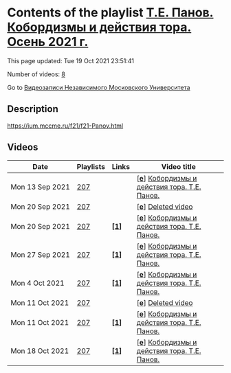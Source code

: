 # Contents of the playlist [Т.Е. Панов. Кобордизмы и действия тора. Осень 2021 г.](https://www.youtube.com/playlist?list=PLp9ABVh6_x4EPJCWJQYoc-Esn4PZ8p40b)

This page updated: Tue 19 Oct 2021 23:51:41

Number of videos: [8](#videos)

Go to [Видеозаписи Независимого Московского Университета](../README.md)

## Description

<https://ium.mccme.ru/f21/f21-Panov.html>

## Videos

|Date|Playlists|Links|Video title|
|---|---|---|---|
| Mon&nbsp;13&nbsp;Sep&nbsp;2021 | [207](../playlists/207 "Т.Е. Панов. Кобордизмы и действия тора. Осень 2021 г.") |  | [[**e**](https://studio.youtube.com/video/QBBHRCwc_sk/edit "Edit")] [Кобордизмы и действия тора. Т.Е. Панов.](https://www.youtube.com/watch?v=QBBHRCwc_sk&list=PLp9ABVh6_x4EPJCWJQYoc-Esn4PZ8p40b "Спецкурс для 3 курса и старше.") |
| Mon&nbsp;20&nbsp;Sep&nbsp;2021 | [207](../playlists/207 "Т.Е. Панов. Кобордизмы и действия тора. Осень 2021 г.") |  | [[**e**](https://studio.youtube.com/video/OJSB7DqmDhk/edit "Edit")] [Deleted video](https://www.youtube.com/watch?v=OJSB7DqmDhk&list=PLp9ABVh6_x4EPJCWJQYoc-Esn4PZ8p40b "This video is unavailable.") |
| Mon&nbsp;20&nbsp;Sep&nbsp;2021 | [207](../playlists/207 "Т.Е. Панов. Кобордизмы и действия тора. Осень 2021 г.") | [**[1]**](https://ium.mccme.ru/f21/f21-Panov.html) | [[**e**](https://studio.youtube.com/video/yaWfGryVVWA/edit "Edit")] [Кобордизмы и действия тора. Т.Е. Панов.](https://www.youtube.com/watch?v=yaWfGryVVWA&list=PLp9ABVh6_x4EPJCWJQYoc-Esn4PZ8p40b "Спецкурс для 3 курса и старше.&#013;Страница курса:&#013;https://ium.mccme.ru/f21/f21-Panov.html") |
| Mon&nbsp;27&nbsp;Sep&nbsp;2021 | [207](../playlists/207 "Т.Е. Панов. Кобордизмы и действия тора. Осень 2021 г.") | [**[1]**](https://ium.mccme.ru/f21/f21-Panov.html) | [[**e**](https://studio.youtube.com/video/JeM7VjwTZUk/edit "Edit")] [Кобордизмы и действия тора. Т.Е. Панов.](https://www.youtube.com/watch?v=JeM7VjwTZUk&list=PLp9ABVh6_x4EPJCWJQYoc-Esn4PZ8p40b "Спецкурс для 3 курса и старше.&#013;Страница курса:&#013;https://ium.mccme.ru/f21/f21-Panov.html") |
| Mon&nbsp;4&nbsp;Oct&nbsp;2021 | [207](../playlists/207 "Т.Е. Панов. Кобордизмы и действия тора. Осень 2021 г.") | [**[1]**](https://ium.mccme.ru/f21/f21-Panov.html) | [[**e**](https://studio.youtube.com/video/J9q6AE_5sqg/edit "Edit")] [Кобордизмы и действия тора. Т.Е. Панов.](https://www.youtube.com/watch?v=J9q6AE_5sqg&list=PLp9ABVh6_x4EPJCWJQYoc-Esn4PZ8p40b "Спецкурс для 3 курса и старше.&#013;Страница курса:&#013;https://ium.mccme.ru/f21/f21-Panov.html") |
| Mon&nbsp;11&nbsp;Oct&nbsp;2021 | [207](../playlists/207 "Т.Е. Панов. Кобордизмы и действия тора. Осень 2021 г.") |  | [[**e**](https://studio.youtube.com/video/ZWERklkT2TY/edit "Edit")] [Deleted video](https://www.youtube.com/watch?v=ZWERklkT2TY&list=PLp9ABVh6_x4EPJCWJQYoc-Esn4PZ8p40b "This video is unavailable.") |
| Mon&nbsp;11&nbsp;Oct&nbsp;2021 | [207](../playlists/207 "Т.Е. Панов. Кобордизмы и действия тора. Осень 2021 г.") | [**[1]**](https://ium.mccme.ru/f21/f21-Panov.html) | [[**e**](https://studio.youtube.com/video/M6Py0PZcEsY/edit "Edit")] [Кобордизмы и действия тора. Т.Е. Панов.](https://www.youtube.com/watch?v=M6Py0PZcEsY&list=PLp9ABVh6_x4EPJCWJQYoc-Esn4PZ8p40b "Спецкурс для 3 курса и старше.&#013;Страница курса:&#013;https://ium.mccme.ru/f21/f21-Panov.html") |
| Mon&nbsp;18&nbsp;Oct&nbsp;2021 | [207](../playlists/207 "Т.Е. Панов. Кобордизмы и действия тора. Осень 2021 г.") | [**[1]**](https://ium.mccme.ru/f21/f21-Panov.html) | [[**e**](https://studio.youtube.com/video/Kyvydvy7N04/edit "Edit")] [Кобордизмы и действия тора. Т.Е. Панов.](https://www.youtube.com/watch?v=Kyvydvy7N04&list=PLp9ABVh6_x4EPJCWJQYoc-Esn4PZ8p40b "Спецкурс для 3 курса и старше.&#013;Страница курса:&#013;https://ium.mccme.ru/f21/f21-Panov.html") |
